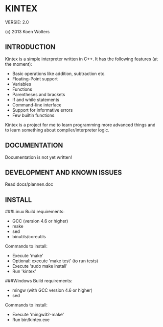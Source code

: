 KINTEX 
======

VERSIE: 2.0

(c) 2013 Koen Wolters

INTRODUCTION
------------

Kintex is a simple interpreter written in C++. It has the following features (at the moment):
* Basic operations like addition, subtraction etc.
* Floating-Point support
* Variables
* Functions
* Parentheses and brackets
* If and while statements
* Command-line interface
* Support for informative errors
* Few builtin functions

Kintex is a project for me to learn programming more advanced things and to learn something about compiler/interpreter logic.

DOCUMENTATION
-------------

Documentation is not yet written!

DEVELOPMENT AND KNOWN ISSUES
----------------------------
Read docs/plannen.doc

INSTALL
-------

###Linux
Build requirements:
- GCC (version 4.6 or higher) 
- make
- sed
- binutils/coreutils

Commands to install:
- Execute 'make'
- Optional: execute 'make test' (to run tests)
- Execute 'sudo make install'
- Run 'kintex'

###Windows
Build requirements:
- mingw (with GCC version 4.6 or higher)
- sed

Commands to install:
- Execute 'mingw32-make'
- Run bin/kintex.exe

